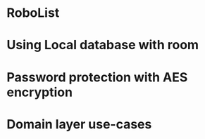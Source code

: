 # RoboList

# Using Local database with room
# Password protection with AES encryption
# Domain layer use-cases